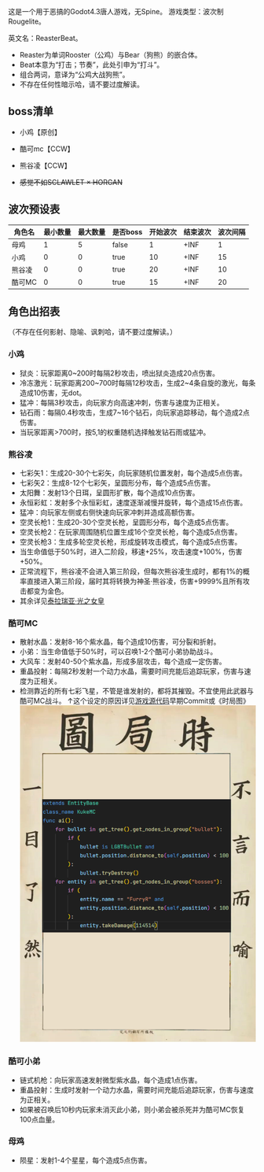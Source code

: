 这是一个用于恶搞的Godot4.3唐人游戏，无Spine。
游戏类型：波次制Rougelite。

英文名：ReasterBeat。

- Reaster为单词Rooster（公鸡）与Bear（狗熊）的嵌合体。
- Beat本意为“打击；节奏”，此处引申为“打斗”。
- 组合两词，意译为“公鸡大战狗熊”。
- 不存在任何性暗示哈，请不要过度解读。

## boss清单

- 小鸡【原创】
- 酷可mc【CCW】
- 熊谷凌【CCW】

- ~~感觉不如SCLAWLET × HORGAN~~

## 波次预设表

| 角色名 | 最小数量 | 最大数量 | 是否boss | 开始波次 | 结束波次 | 波次间隔 |
|--------|----------|----------|----------|----------|----------|----------|
| 母鸡   | 1        | 5        | false    | 1        | +INF     | 1        |
| 小鸡   | 0        | 0        | true     | 10       | +INF     | 15       |
| 熊谷凌 | 0        | 0        | true     | 20       | +INF     | 10       |
| 酷可MC | 0        | 0        | true     | 15       | +INF     | 20       |

## 角色出招表

（不存在任何影射、隐喻、讽刺哈，请不要过度解读。）

### 小鸡

- 狱炎：玩家距离0~200时每隔2秒攻击，喷出狱炎造成20点伤害。
- 冷冻激光：玩家距离200~700时每隔12秒攻击，生成2~4条自旋的激光，每条造成10伤害，无dot。
- 猛冲：每隔3秒攻击，向玩家方向高速冲刺，伤害与速度为正相关。
- 钻石雨：每隔0.4秒攻击，生成7~16个钻石，向玩家追踪移动，每个造成2点伤害。
- 当玩家距离>700时，按5,1的权重随机选择触发钻石雨或猛冲。

### 熊谷凌

- 七彩矢1：生成20-30个七彩矢，向玩家随机位置发射，每个造成5点伤害。
- 七彩矢2：生成8-12个七彩矢，呈圆形分布，每个造成5点伤害。
- 太阳舞：发射13个日珥，呈圆形扩散，每个造成10点伤害。
- 永恒彩虹：发射多个永恒彩虹，速度逐渐减慢并旋转，每个造成15点伤害。
- 猛冲：向玩家左侧或右侧快速向玩家冲刺并造成高额伤害。
- 空灵长枪1：生成20-30个空灵长枪，呈圆形分布，每个造成5点伤害。
- 空灵长枪2：在玩家周围随机位置生成16个空灵长枪，每个造成5点伤害。
- 空灵长枪3：生成多轮空灵长枪，形成旋转攻击模式，每个造成5点伤害。
- 当生命值低于50%时，进入二阶段，移速+25%，攻击速度+100%，伤害+50%。
- 正常流程下，熊谷凌不会进入第三阶段，但每次熊谷凌生成时，都有1%的概率直接进入第三阶段，届时其将转换为神圣·熊谷凌，伤害+9999%且所有攻击都变为金色。
- 其余详见[泰拉瑞亚·光之女皇](https://terraria.wiki.gg/zh/wiki/%E5%85%89%E4%B9%8B%E5%A5%B3%E7%9A%87)

### 酷可MC

- 散射水晶：发射8-16个紫水晶，每个造成10伤害，可分裂和折射。
- 小弟：当生命值低于50%时，可以召唤1-2个酷可小弟协助战斗。
- 大风车：发射40-50个紫水晶，形成多层攻击，每个造成一定伤害。
- 重晶投射：每隔2秒发射一个动力水晶，需要时间充能后追踪玩家，伤害与速度为正相关。
- 检测靠近的所有七彩飞星，不管是谁发射的，都将其摧毁。不宜使用此武器与酷可MC战斗。
↑这个设定的原因详见[游戏源代码](https://github.com/Rundll86/ChickenVSBear)早期Commit或《时局图》
![时局图](https://raw.githubusercontent.com/Rundll86/ChickenVSBear/master/sjt.png)

### 酷可小弟

- 链式机枪：向玩家高速发射微型紫水晶，每个造成1点伤害。
- 重晶投射：生成时发射一个动力水晶，需要时间充能后追踪玩家，伤害与速度为正相关。
- 如果被召唤后10秒内玩家未消灭此小弟，则小弟会被杀死并为酷可MC恢复100点血量。

### 母鸡

- 陨星：发射1-4个星星，每个造成5点伤害。
